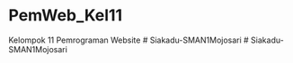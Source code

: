 # PemWeb_Kel11
Kelompok 11 Pemrograman Website 
#   S i a k a d u - S M A N 1 M o j o s a r i  
 #   S i a k a d u - S M A N 1 M o j o s a r i  
 